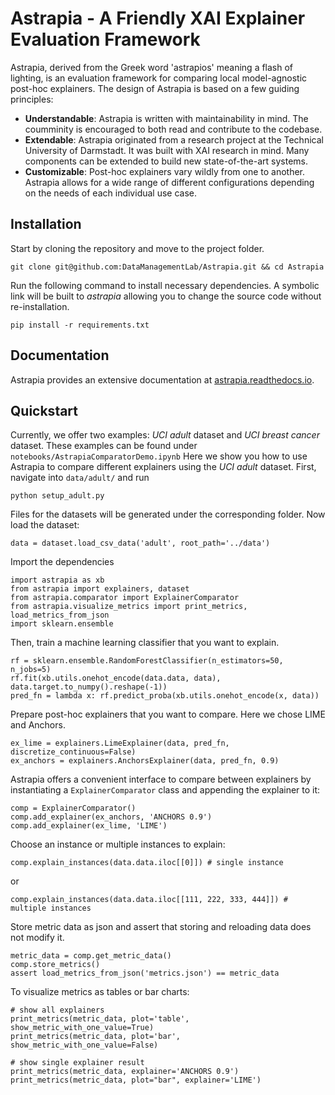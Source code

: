 # Astrapia - A Friendly XAI Explainer Evaluation Framework

Astrapia, derived from the Greek word 'astrapios' meaning a flash of lighting, is an evaluation framework for 
comparing local model-agnostic post-hoc explainers. The design of Astrapia is based on a few guiding principles:

* **Understandable**: Astrapia is written with maintainability in mind. The coumminity is encouraged to both read and contribute to the codebase.
* **Extendable**: Astrapia originated from a research project at the Technical University of Darmstadt. It was built with XAI research in mind. Many components can be extended to build new state-of-the-art systems. 
* **Customizable**: Post-hoc explainers vary wildly from one to another. Astrapia allows for a wide range of different configurations depending on the needs of each individual use case.


## Installation

Start by cloning the repository and move to the project folder.

    git clone git@github.com:DataManagementLab/Astrapia.git && cd Astrapia
    
Run the following command to install necessary dependencies. A symbolic link will be built to *astrapia* allowing you to change the source code without re-installation.

    pip install -r requirements.txt

## Documentation
Astrapia provides an extensive documentation at [astrapia.readthedocs.io](https://astrapia.readthedocs.io/en/latest/).

## Quickstart

Currently, we offer two examples: *UCI adult* dataset and *UCI breast cancer* dataset. These examples can be found under `notebooks/AstrapiaComparatorDemo.ipynb` Here we show you how to use Astrapia to compare different explainers using the *UCI adult* dataset. First, navigate into `data/adult/` and run

    python setup_adult.py

Files for the datasets will be generated under the corresponding folder. Now load the dataset:

`data = dataset.load_csv_data('adult', root_path='../data')`

Import the dependencies

    import astrapia as xb
    from astrapia import explainers, dataset
    from astrapia.comparator import ExplainerComparator
    from astrapia.visualize_metrics import print_metrics, load_metrics_from_json
    import sklearn.ensemble

Then, train a machine learning classifier that you want to explain.

    rf = sklearn.ensemble.RandomForestClassifier(n_estimators=50, n_jobs=5)
    rf.fit(xb.utils.onehot_encode(data.data, data), data.target.to_numpy().reshape(-1))
    pred_fn = lambda x: rf.predict_proba(xb.utils.onehot_encode(x, data))

Prepare post-hoc explainers that you want to compare. Here we chose LIME and Anchors.

    ex_lime = explainers.LimeExplainer(data, pred_fn, discretize_continuous=False)
    ex_anchors = explainers.AnchorsExplainer(data, pred_fn, 0.9)

Astrapia offers a convenient interface to compare between explainers by instantiating a `ExplainerComparator` class and appending the explainer to it:

    comp = ExplainerComparator()
    comp.add_explainer(ex_anchors, 'ANCHORS 0.9')
    comp.add_explainer(ex_lime, 'LIME')

Choose an instance or multiple instances to explain:

    comp.explain_instances(data.data.iloc[[0]]) # single instance
or

    comp.explain_instances(data.data.iloc[[111, 222, 333, 444]]) # multiple instances

Store metric data as json and assert that storing and reloading data does not modify it.

    metric_data = comp.get_metric_data()
    comp.store_metrics()
    assert load_metrics_from_json('metrics.json') == metric_data

To visualize metrics as tables or bar charts:

    # show all explainers
    print_metrics(metric_data, plot='table', show_metric_with_one_value=True)
    print_metrics(metric_data, plot='bar', show_metric_with_one_value=False)

    # show single explainer result
    print_metrics(metric_data, explainer='ANCHORS 0.9')
    print_metrics(metric_data, plot="bar", explainer='LIME')
